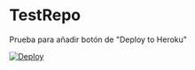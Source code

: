 # TestRepo
Prueba para añadir botón de "Deploy to Heroku"


[![Deploy](https://www.herokucdn.com/deploy/button.svg)](https://heroku.com/deploy)
